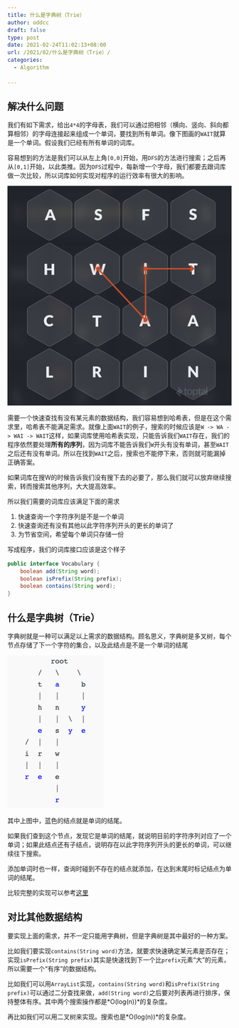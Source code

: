 ```yaml
---
title: 什么是字典树（Trie）
author: oddcc
draft: false
type: post
date: 2021-02-24T11:02:13+08:00
url: /2021/02/什么是字典树（Trie）/
categories:
  - Algorithm

---
```


## 解决什么问题

我们有如下需求，给出`4*4`的字母表，我们可以通过把相邻（横向、竖向、斜向都算相邻）的字母连接起来组成一个单词，要找到所有单词。像下图画的`WAIT`就算是一个单词。假设我们已经有所有单词的词库。

容易想到的方法是我们可以从左上角`[0,0]`开始，用`DFS`的方法进行搜索；之后再从`[0,1]`开始，以此类推。因为`DFS`过程中，每新增一个字母，我们都要去跟词库做一次比较，所以词库如何实现对程序的运行效率有很大的影响。

![simple word puzzle](../../static/images/什么是字典树（Trie）/toptal-blog-2_E.png)

需要一个快速查找有没有某元素的数据结构，我们容易想到哈希表，但是在这个需求里，哈希表不能满足需求。就像上面`WAIT`的例子，搜索的时候应该是`W -> WA -> WAI -> WAIT`这样，如果词库使用哈希表实现，只能告诉我们`WAIT`存在，我们的程序依然要处理**所有的序列**，因为词库不能告诉我们`W`开头有没有单词，甚至`WAIT`之后还有没有单词。所以在找到`WAIT`之后，搜索也不能停下来，否则就可能漏掉正确答案。

如果词库在搜W的时候告诉我们没有搜下去的必要了，那么我们就可以放弃继续搜索，转而搜索其他序列，大大提高效率。

所以我们需要的词库应该满足下面的需求

1. 快速查询一个字符序列是不是一个单词
2. 快速查询还有没有其他以此字符序列开头的更长的单词了
3. 为节省空间，希望每个单词只存储一份

写成程序，我们的词库接口应该是这个样子

```java
public interface Vocabulary {
    boolean add(String word);
    boolean isPrefix(String prefix);
    boolean contains(String word);
}
```

## 什么是字典树（Trie）

字典树就是一种可以满足以上需求的数据结构。顾名思义，字典树是多叉树，每个节点存储了下一个字符的集合，以及此结点是不是一个单词的结尾

![image-20210224104601046](../../static/images/什么是字典树（Trie）/image-20210224104601046.png)

其中上图中，蓝色的结点就是单词的结尾。

如果我们查到这个节点，发现它是单词的结尾，就说明目前的字符序列对应了一个单词；如果此结点还有子结点，说明存在以此字符序列开头的更长的单词，可以继续往下搜索。

添加单词时也一样，查询时碰到不存在的结点就添加，在达到末尾时标记结点为单词的结尾。

比较完整的实现可以参考[这里](https://algs4.cs.princeton.edu/code/edu/princeton/cs/algs4/TrieSET.java.html)

## 对比其他数据结构

要实现上面的需求，并不一定只能用字典树，但是字典树是其中最好的一种方案。

比如我们要实现`contains(String word)`方法，就要求快速确定某元素是否存在；实现`isPrefix(String prefix)`其实是快速找到下一个比`prefix`元素“大”的元素，所以需要一个“有序”的数据结构。

比如我们可以用`ArrayList`实现，`contains(String word)`和`isPrefix(String prefix)`可以通过二分查找来做，`add(String word)`之后要对列表再进行排序，保持整体有序。其中两个搜索操作都是*O(log(n))*的复杂度。

再比如我们可以用二叉树来实现。搜索也是*O(log(n))*的复杂度。

